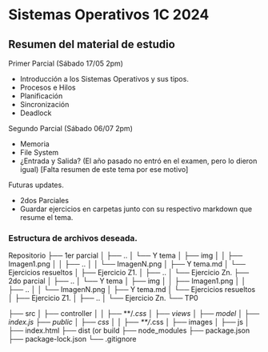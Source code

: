 # Sistemas Operativos 1C 2024

## Resumen del material de estudio

Primer Parcial (Sábado 17/05 2pm)
- Introducción a los Sistemas Operativos y sus tipos.
- Procesos e Hilos
- Planificación
- Sincronización
- Deadlock

Segundo Parcial (Sábado 06/07 2pm)
- Memoria
- File System
- ¿Entrada y Salida? (El año pasado no entró en el examen, pero lo dieron igual) [Falta resumen de este tema por ese motivo]

Futuras updates.
- 2dos Parciales
- Guardar ejercicios en carpetas junto con su respectivo markdown que resume el tema.

### Estructura de archivos deseada.

Repositorio
├── 1er parcial
│   ├── ..
│   └── Y tema
│       ├── img
│       │   ├── Imagen1.png
│       │   ├── ..
│       │   └── ImagenN.png
│       ├── Y tema.md
│       └── Ejercicios resueltos
│           ├── Ejercicio Z1.
│           ├── ..
│           └── Ejercicio Zn.
├── 2do parcial
│   ├── ..
│   └── Y tema
│       ├── img
│       │   ├── Imagen1.png
│       │   ├── ..
│       │   └── ImagenN.png
│       ├── Y tema.md
│       └── Ejercicios resueltos
│           ├── Ejercicio Z1.
│           ├── ..
│           └── Ejercicio Zn.
└── TP0

├── src
│   ├── controller
│   │   ├── **/*.css
│   ├── views
│   ├── model
│   ├── index.js
├── public
│   ├── css
│   │   ├── **/*.css
│   ├── images
│   ├── js
│   ├── index.html
├── dist (or build
├── node_modules
├── package.json
├── package-lock.json
└── .gitignore

